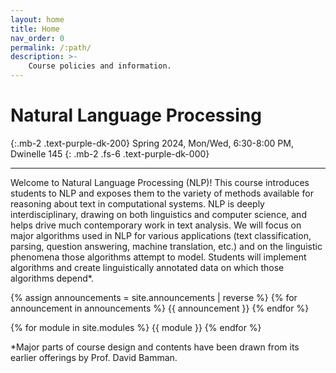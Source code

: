 ```yaml
---
layout: home
title: Home
nav_order: 0
permalink: /:path/
description: >-
    Course policies and information.
---
```


# Natural Language Processing 
{:.mb-2 .text-purple-dk-200}
Spring 2024, Mon/Wed, 6:30-8:00 PM, Dwinelle 145
{: .mb-2 .fs-6 .text-purple-dk-000}


---
Welcome to Natural Language Processing (NLP)!
This course introduces students to NLP and exposes them to the variety of methods available for reasoning about text in computational systems. NLP is deeply interdisciplinary, drawing on both linguistics and computer science, and helps drive much contemporary work in text analysis. We will focus on major algorithms used in NLP for various applications (text classification, parsing, question answering, machine translation, etc.) and on the linguistic phenomena those algorithms attempt to model. Students will implement algorithms and create linguistically annotated data on which those algorithms depend*.

{% assign announcements = site.announcements | reverse %}
{% for announcement in announcements %}
{{ announcement }}
{% endfor %}

{% for module in site.modules %}
{{ module }}
{% endfor %}

*Major parts of course design and contents have been drawn from its earlier offerings by Prof. David Bamman. 